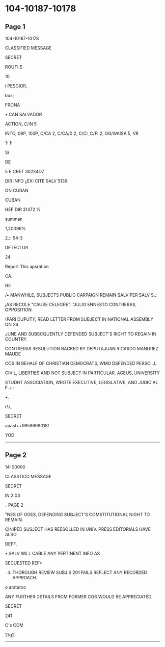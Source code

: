 # 104-10187-10178

## Page 1

104-10187-10178

CLASSIFIED MESSAGE

SECRET

ROUTI.S

10

i PESCIOR,

bus;

FRONA

• CAN SALVADOR

ACTION, C/iN 5

INTO, 09P, 100P, C/CA 2, C/CA/0 2, C/CI, C/FI 2, OG/WAISA 5, VR

1: 1:

Si

DE

5 E CRET 30234DZ

DIR INFO ¿EXI CITE SALV 5139

ON CURAN

CUBAN

HEF DIR 31472 %

summan

1,20096%

2.:: 54-3

DETECTOR

24

Report This apsration

CA.

Hit

/• MANWHILE, SUBJECTS PUBLIC CARPAIGN REMAIN SALV PER SALV S..:

¡AS RECOLE "CAUSE CELEGRE". "JULIO ENNESTO CONTRERAS, OPPOSITION

(PARI DUPUTY, READ LETTER FROM SUBJECT IN NATIONAL ASSEMBLY ON 24

JUNE AND SUBSCQUENTLY DEFENDED SUBJECT'S RIGHT TO REGAIN IN COUNTRY.

CONTRERAS RESULUTION BACKED BY DEPUTAJUAN RICARDO MANUREZ MAUDE

COS IN BEHALF OF CHRISTIAN DEMOCRATS, WMO DSFENDED PERSO...L

CIVIL, LIBERTIES AND NOT SUBJECT IN PARTICULAR. AGEUS, UNIVERSITY

STUDHT ASSOCIATION, WROTE EXECUTIVE, LEGISLATIVE, AND JUDICIAL F..::-

•.

r!.i,

SECRET

apast++99598990181

YOD

---

## Page 2

14-00000

CLASSTICO MESSAGE

SECRET

IN 2:03

_ PAGE 2

"NES OF GOES, DEFENDING SUBJECT'S COMSTITUTIONAL NIGHT TO REMAIN.

CINIPED SUSJECT HAS REESOLLED IN UNIV. PRESS EDITORIALS HAVE ALSO

DEFF.

• SALV WILL CABLE ANY PERTINENT INFO AS

SECUESTED REF•

4. THOROUGH REVIEW SUBJ'S 201 FAILS REFLECT ANY RECORDED APPROACH.

o arataroo

ANY FURTHER DETAILS FROM FORMER COS WOULD BE APPRECIATED.

SECRET

241

C's COM

2/g2

---


